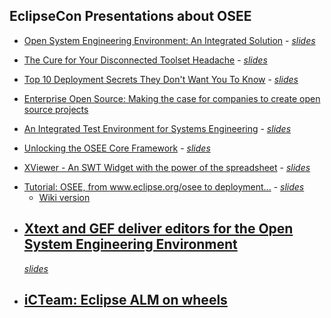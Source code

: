 ## EclipseCon Presentations about OSEE

  - [Open System Engineering Environment: An Integrated
    Solution](http://www.eclipsecon.org/2008/?page=sub/&id=422) -
    [*slides*](http://www.eclipsecon.org/2008/sub/attachments/Open_System_Engineering_Environment_An_Integrated_Solution.ppt)

<!-- end list -->

  - [The Cure for Your Disconnected Toolset
    Headache](http://www.eclipsecon.org/2008/?page=sub/&id=421) -
    [*slides*](http://www.eclipsecon.org/2008/sub/attachments/The_Cure_for_Your_Disconnected_Toolset_Headache.ppt)

<!-- end list -->

  - [Top 10 Deployment Secrets They Don't Want You To
    Know](http://www.eclipsecon.org/2008/?page=sub/&id=428) -
    [*slides*](http://www.eclipsecon.org/2008/sub/attachments/Top_10_Deployment_Secrets_They_Dont_Want_You_To_Know.ppt)

<!-- end list -->

  - [Enterprise Open Source: Making the case for companies to create
    open source
    projects](http://www.eclipsecon.org/2008/?page=sub/&id=87)

<!-- end list -->

  - [An Integrated Test Environment for Systems
    Engineering](http://www.eclipsecon.org/2009/sessions?id=675) -
    [*slides*](http://www.eclipse.org/osee/OTE_eclipsecon2009_slides.pdf)

<!-- end list -->

  - [Unlocking the OSEE Core
    Framework](http://www.eclipsecon.org/2009/sessions?id=676) -
    [*slides*](http://www.eclipse.org/osee/Unlocking_the_OSEE_Core_Framework.pdf)

<!-- end list -->

  - [XViewer - An SWT Widget with the power of the
    spreadsheet](http://www.eclipsecon.org/2009/sessions?id=672) -
    [*slides*](http://www.eclipse.org/osee/xviewer/XViewer.pdf)

<!-- end list -->

  - [Tutorial: OSEE, from www.eclipse.org/osee to
    deployment...](http://www.eclipsecon.org/2009/sessions?id=680) -
    [*slides*](http://www.eclipse.org/osee/OSEE_eclipsecon2009_tutorial_slides.pdf)
    - [Wiki version](/docs/OSEE/Tutorial.md "wikilink")

<!-- end list -->

  - [Xtext and GEF deliver editors for the Open System Engineering
    Environment](http://www.eclipsecon.org/2010/sessions/?page=sessions&id=1507)
    -
    [*slides*](http://www.eclipse.org/osee/Xtext_and_GEF_deliver_editors_for_the_Open_System_Engineering_Environment.ppt)

<!-- end list -->

  - [iCTeam: Eclipse ALM on
    wheels](http://www.eclipsecon.org/2012/sessions/icteam-eclipse-alm-wheels)
    -
